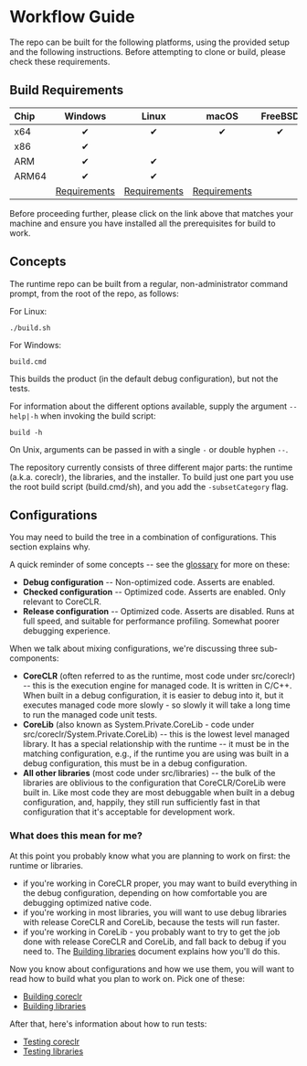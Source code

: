 # Workflow Guide

The repo can be built for the following platforms, using the provided setup and the following instructions. Before attempting to clone or build, please check these requirements.

## Build Requirements

| Chip  | Windows  | Linux    | macOS    | FreeBSD  |
| :---- | :------: | :------: | :------: | :------: |
| x64   | &#x2714; | &#x2714; | &#x2714; | &#x2714; |
| x86   | &#x2714; |          |          |          |
| ARM   | &#x2714; | &#x2714; |          |          |
| ARM64 | &#x2714; | &#x2714; |          |          |
|       | [Requirements](requirements/windows-requirements.md) | [Requirements](requirements/linux-requirements.md) | [Requirements](requirements/macos-requirements.md) |

Before proceeding further, please click on the link above that matches your machine and ensure you have installed all the prerequisites for build to work.

## Concepts

The runtime repo can be built from a regular, non-administrator command prompt, from the root of the repo, as follows:

For Linux:
```
./build.sh
```

For Windows:
```
build.cmd
```

This builds the product (in the default debug configuration), but not the tests.

For information about the different options available, supply the argument `--help|-h` when invoking the build script:
```
build -h
```

On Unix, arguments can be passed in with a single `-` or double hyphen `--`.

The repository currently consists of three different major parts: the runtime (a.k.a. coreclr), the libraries, and the installer.
To build just one part you use the root build script (build.cmd/sh), and you add the `-subsetCategory` flag.

## Configurations

You may need to build the tree in a combination of configurations. This section explains why. 

A quick reminder of some concepts -- see the [glossary](../project/glossary.md) for more on these:

* **Debug configuration** -- Non-optimized code.  Asserts are enabled.
* **Checked configuration** -- Optimized code. Asserts are enabled.  Only relevant to CoreCLR.
* **Release configuration** -- Optimized code. Asserts are disabled. Runs at full speed, and suitable for performance profiling. Somewhat poorer debugging experience.

When we talk about mixing configurations, we're discussing three sub-components:
  
* **CoreCLR** (often referred to as the runtime, most code under src/coreclr) -- this is the execution engine for managed code. It is written in C/C++. When built in a debug configuration, it is easier to debug into it, but it executes managed code more slowly - so slowly it will take a long time to run the managed code unit tests.
* **CoreLib** (also known as System.Private.CoreLib - code under src/coreclr/System.Private.CoreLib) -- this is the lowest level managed library. It has a special relationship with the runtime -- it must be in the matching configuration, e.g., if the runtime you are using was built in a debug configuration, this must be in a debug configuration.
* **All other libraries** (most code under src/libraries) -- the bulk of the libraries are oblivious to the configuration that CoreCLR/CoreLib were built in. Like most code they are most debuggable when built in a debug configuration, and, happily, they still run sufficiently fast in that configuration that it's acceptable for development work.

### What does this mean for me?

At this point you probably know what you are planning to work on first: the runtime or libraries.

* if you're working in CoreCLR proper, you may want to build everything in the debug configuration, depending on how comfortable you are debugging optimized native code.
* if you're working in most libraries, you will want to use debug libraries with release CoreCLR and CoreLib, because the tests will run faster.
* if you're working in CoreLib - you probably want to try to get the job done with release CoreCLR and CoreLib, and fall back to debug if you need to. The [Building libraries](building/libraries/README.md) document explains how you'll do this.

Now you know about configurations and how we use them, you will want to read how to build what you plan to work on. Pick one of these:

- [Building coreclr](building/coreclr/README.md)
- [Building libraries](building/libraries/README.md)

After that, here's information about how to run tests:

- [Testing coreclr](testing/coreclr/testing.md)
- [Testing libraries](testing/libraries/testing.md)
